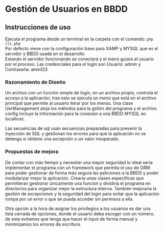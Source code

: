 # Gestión de Usuarios en BBDD
## Instrucciones de uso
Ejecuta el programa desde un terminal en la carpeta con el comando: `php cli.php`<br />
Por defecto viene con la configuración base para XAMP y MYSQL que es el servidor y BBDD usada en el desarrollo.<br />
Estando el servidor funcionando se conectará y el menú guiará al usuario por el proceso. Las credenciales para el login son Usuario: admin y Contraseña: amin123
### Razonamiento de Diseño
Un archivo con un función simple de login, en un archivo propio, controla el acceso a la aplicación, tras esto se ejecuta un menú que está en el archivo principal que permite al usuario iterar por los menús. Una clase UerManagement aloja los métodos
para la gstión del programa y el archivo config incluye la información para la conexión a una BBDD MYSQL en localhost.

Las secuencias de sql usan secuencias preparadas para prevenir la inyección de SQL y gestionan los errores para que la aplicación no se detenga si obtiene una excepción o un valor inesperado.
### Propuestas de mejora
De contar con más tiempo y necesitar una mayor seguridad lo ideal sería implementar el programa con un framework que permita el uso de ORM para poder gestionar de forma más segura las peticiones a la BBDD y poder modularizar mejor la aplicación. Crearía unas
clases específicas que permitieran gestionar únicamente una función y dividiría el programa en directorios para organizar mejor la estructura interna. También mejoraría la gestión de excepciones y la seguridad del login para evitar que la aplicación rompa por un
error o que se pueda acceder sin permisos a ella.

Otra opción a la hora de asignar los privilegios a los usuarios es dar una lista cerrada de opciones, donde el usuario deba escoger con un número, de esta evitamos que tenga que hacer el input de forma manual y minimizamos los errores de escritura.
